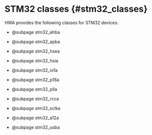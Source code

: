 
STM32 classes {#stm32_classes}
=============

HWA provides the following classes for STM32 devices:

* @subpage stm32_ahba
* @subpage stm32_apba
* @subpage stm32_hsea
* @subpage stm32_hsia
* @subpage stm32_io1a
* @subpage stm32_p16a
* @subpage stm32_plla
* @subpage stm32_rcca
* @subpage stm32_sclka

* @subpage stm32_a12a
* @subpage stm32_usba
